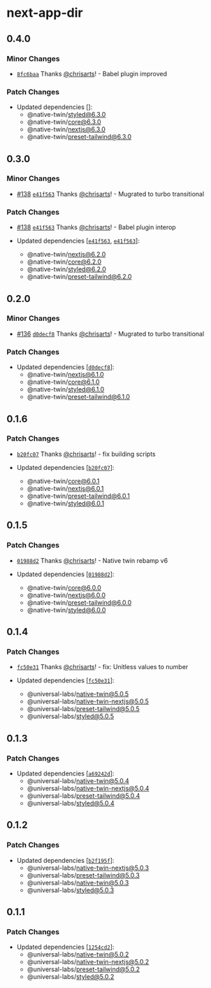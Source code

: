 # next-app-dir

## 0.4.0

### Minor Changes

- [`8fc6baa`](https://github.com/react-universal/native-twin/commit/8fc6baaa1513caffeaf9dc37cd3bfbcf88308612) Thanks [@chrisarts](https://github.com/chrisarts)! - Babel plugin improved

### Patch Changes

- Updated dependencies []:
  - @native-twin/styled@6.3.0
  - @native-twin/core@6.3.0
  - @native-twin/nextjs@6.3.0
  - @native-twin/preset-tailwind@6.3.0

## 0.3.0

### Minor Changes

- [#138](https://github.com/react-universal/native-twin/pull/138) [`e41f563`](https://github.com/react-universal/native-twin/commit/e41f5630996a023254e12c0e9bf6d997e932c5ac) Thanks [@chrisarts](https://github.com/chrisarts)! - Mugrated to turbo transitional

### Patch Changes

- [#138](https://github.com/react-universal/native-twin/pull/138) [`e41f563`](https://github.com/react-universal/native-twin/commit/e41f5630996a023254e12c0e9bf6d997e932c5ac) Thanks [@chrisarts](https://github.com/chrisarts)! - Babel plugin interop

- Updated dependencies [[`e41f563`](https://github.com/react-universal/native-twin/commit/e41f5630996a023254e12c0e9bf6d997e932c5ac), [`e41f563`](https://github.com/react-universal/native-twin/commit/e41f5630996a023254e12c0e9bf6d997e932c5ac)]:
  - @native-twin/nextjs@6.2.0
  - @native-twin/core@6.2.0
  - @native-twin/styled@6.2.0
  - @native-twin/preset-tailwind@6.2.0

## 0.2.0

### Minor Changes

- [#136](https://github.com/react-universal/native-twin/pull/136) [`d0decf8`](https://github.com/react-universal/native-twin/commit/d0decf8b1782078d878bfc0a0c92c734a3deba89) Thanks [@chrisarts](https://github.com/chrisarts)! - Mugrated to turbo transitional

### Patch Changes

- Updated dependencies [[`d0decf8`](https://github.com/react-universal/native-twin/commit/d0decf8b1782078d878bfc0a0c92c734a3deba89)]:
  - @native-twin/nextjs@6.1.0
  - @native-twin/core@6.1.0
  - @native-twin/styled@6.1.0
  - @native-twin/preset-tailwind@6.1.0

## 0.1.6

### Patch Changes

- [`b20fc07`](https://github.com/react-universal/native-twin/commit/b20fc079cf0f68cad73810e3701e9f94e41bcb1c) Thanks [@chrisarts](https://github.com/chrisarts)! - fix building scripts

- Updated dependencies [[`b20fc07`](https://github.com/react-universal/native-twin/commit/b20fc079cf0f68cad73810e3701e9f94e41bcb1c)]:
  - @native-twin/core@6.0.1
  - @native-twin/nextjs@6.0.1
  - @native-twin/preset-tailwind@6.0.1
  - @native-twin/styled@6.0.1

## 0.1.5

### Patch Changes

- [`01988d2`](https://github.com/react-universal/native-twin/commit/01988d2b8edcfcf57ed28eb638bbfa159adb3a73) Thanks [@chrisarts](https://github.com/chrisarts)! - Native twin rebamp v6

- Updated dependencies [[`01988d2`](https://github.com/react-universal/native-twin/commit/01988d2b8edcfcf57ed28eb638bbfa159adb3a73)]:
  - @native-twin/core@6.0.0
  - @native-twin/nextjs@6.0.0
  - @native-twin/preset-tailwind@6.0.0
  - @native-twin/styled@6.0.0

## 0.1.4

### Patch Changes

- [`fc50e31`](https://github.com/react-universal/tailwind/commit/fc50e31c851500a63f9739695cf72f12d5e05618) Thanks [@chrisarts](https://github.com/chrisarts)! - fix: Unitless values to number

- Updated dependencies [[`fc50e31`](https://github.com/react-universal/tailwind/commit/fc50e31c851500a63f9739695cf72f12d5e05618)]:
  - @universal-labs/native-twin@5.0.5
  - @universal-labs/native-twin-nextjs@5.0.5
  - @universal-labs/preset-tailwind@5.0.5
  - @universal-labs/styled@5.0.5

## 0.1.3

### Patch Changes

- Updated dependencies [[`a69242d`](https://github.com/react-universal/tailwind/commit/a69242db17d38024b8938ede6046d4e696dd170a)]:
  - @universal-labs/native-twin@5.0.4
  - @universal-labs/native-twin-nextjs@5.0.4
  - @universal-labs/preset-tailwind@5.0.4
  - @universal-labs/styled@5.0.4

## 0.1.2

### Patch Changes

- Updated dependencies [[`b2f195f`](https://github.com/react-universal/tailwind/commit/b2f195f41897ab1c051a7be6e293a53fad61a3af)]:
  - @universal-labs/native-twin-nextjs@5.0.3
  - @universal-labs/preset-tailwind@5.0.3
  - @universal-labs/native-twin@5.0.3
  - @universal-labs/styled@5.0.3

## 0.1.1

### Patch Changes

- Updated dependencies [[`1254cd2`](https://github.com/react-universal/tailwind/commit/1254cd2784f8216fb30402212a110abcab0053fc)]:
  - @universal-labs/native-twin@5.0.2
  - @universal-labs/native-twin-nextjs@5.0.2
  - @universal-labs/preset-tailwind@5.0.2
  - @universal-labs/styled@5.0.2
